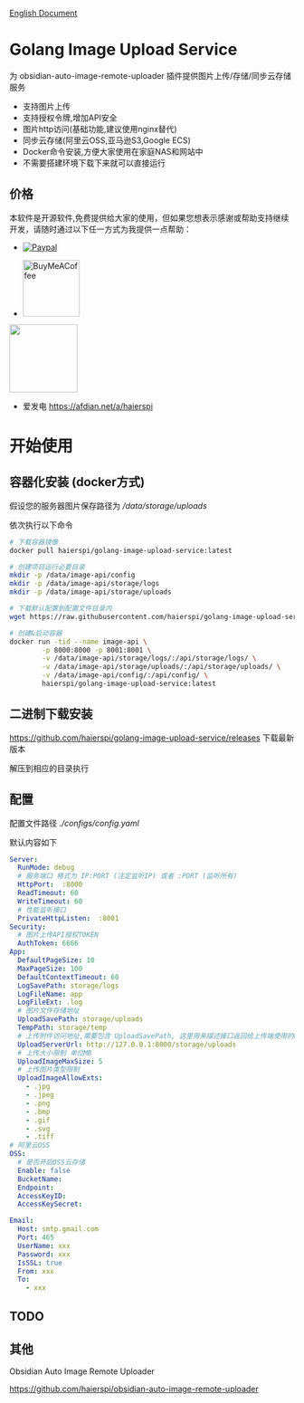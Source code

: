 [English Document](README.md)

# Golang Image Upload Service

为 obsidian-auto-image-remote-uploader 插件提供图片上传/存储/同步云存储服务

- 支持图片上传
- 支持授权令牌,增加API安全
- 图片http访问(基础功能,建议使用nginx替代)
- 同步云存储(阿里云OSS,亚马逊S3,Google ECS)
- Docker命令安装,方便大家使用在家庭NAS和网站中
- 不需要搭建环境下载下来就可以直接运行

## 价格

本软件是开源软件,免费提供给大家的使用，但如果您想表示感谢或帮助支持继续开发，请随时通过以下任一方式为我提供一点帮助：

- [![Paypal](https://img.shields.io/badge/paypal-HaierSpi-yellow?style=social&logo=paypal)](https://paypal.me/haierspi)

- [<img src="https://cdn.buymeacoffee.com/buttons/v2/default-yellow.png" alt="BuyMeACoffee" width="100">](https://www.buymeacoffee.com/haierspi)
<img src="https://raw.githubusercontent.com/haierspi/obsidian-auto-image-remote-uploader/main/bmc_qr.png" style="width:120px;height:auto;">

- 爱发电 https://afdian.net/a/haierspi

# 开始使用

## 容器化安装 (docker方式)

假设您的服务器图片保存路径为 */data/storage/uploads*

依次执行以下命令

```bash
# 下载容器镜像
docker pull haierspi/golang-image-upload-service:latest

# 创建项目运行必要目录
mkdir -p /data/image-api/config
mkdir -p /data/image-api/storage/logs
mkdir -p /data/image-api/storage/uploads

# 下载默认配置到配置文件目录内
wget https://raw.githubusercontent.com/haierspi/golang-image-upload-service/main/configs/config.yaml  -O /data/config/config.yaml

# 创建&启动容器
docker run -tid --name image-api \
        -p 8000:8000 -p 8001:8001 \
        -v /data/image-api/storage/logs/:/api/storage/logs/ \
        -v /data/image-api/storage/uploads/:/api/storage/uploads/ \
        -v /data/image-api/config/:/api/config/ \
        haierspi/golang-image-upload-service:latest

```

## 二进制下载安装

https://github.com/haierspi/golang-image-upload-service/releases 下载最新版本

解压到相应的目录执行

## 配置

配置文件路径 *./configs/config.yaml*

默认内容如下

```yaml
Server:
  RunMode: debug
  # 服务端口 格式为 IP:PORT (注定监听IP) 或者 :PORT (监听所有)
  HttpPort:  :8000
  ReadTimeout: 60
  WriteTimeout: 60
  # 性能监听接口
  PrivateHttpListen:  :8001
Security:
  # 图片上传API授权TOKEN
  AuthToken: 6666
App:
  DefaultPageSize: 10
  MaxPageSize: 100
  DefaultContextTimeout: 60
  LogSavePath: storage/logs
  LogFileName: app
  LogFileExt: .log
  # 图片文件存储地址
  UploadSavePath: storage/uploads
  TempPath: storage/temp
  # 上传附件访问地址,需要包含 UploadSavePath, 这里用来描述接口返回给上传端使用的URL前缀
  UploadServerUrl: http://127.0.0.1:8000/storage/uploads
  # 上传大小限制 单位MB
  UploadImageMaxSize: 5
  # 上传图片类型限制
  UploadImageAllowExts:
    - .jpg
    - .jpeg
    - .png
    - .bmp
    - .gif
    - .svg
    - .tiff
# 阿里云OSS
OSS:
  # 是否开启OSS云存储
  Enable: false
  BucketName:
  Endpoint:
  AccessKeyID:
  AccessKeySecret:

Email:
  Host: smtp.gmail.com
  Port: 465
  UserName: xxx
  Password: xxx
  IsSSL: true
  From: xxx
  To:
    - xxx
```
## TODO

## 其他

Obsidian Auto Image Remote Uploader

https://github.com/haierspi/obsidian-auto-image-remote-uploader
